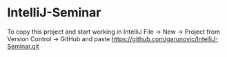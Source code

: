 # IntelliJ-Seminar

To copy this project and start working in IntelliJ 
File -> New -> Project from Version Control -> GitHub and paste https://github.com/garunovic/IntelliJ-Seminar.git
